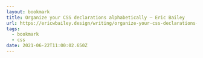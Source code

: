 ```yaml
---
layout: bookmark
title: Organize your CSS declarations alphabetically – Eric Bailey
url: https://ericwbailey.design/writing/organize-your-css-declarations-alphabetically/
tags:
  - bookmark
  - css
date: 2021-06-22T11:00:02.650Z
---
```

 